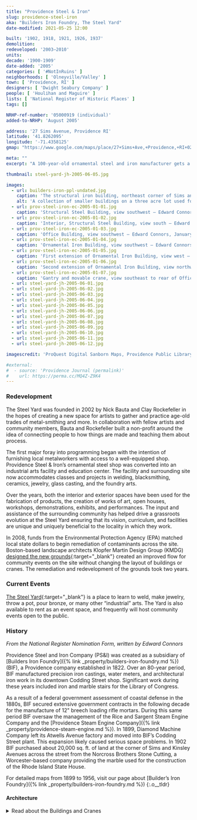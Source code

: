 ```yaml
---
title: "Providence Steel & Iron"
slug: providence-steel-iron
aka: "Builders Iron Foundry, The Steel Yard"
date-modified: 2021-05-25 12:00

built: '1902, 1918, 1921, 1926, 1937'
demolition:
redeveloped: '2003–2010'
units:
decade: '1900-1909'
date-added: '2005'
categories: [ '#NotInRuins' ]
neighborhoods: [ 'Olneyville/Valley' ]
town: [ 'Providence, RI' ]
designers: [ 'Dwight Seabury Company' ]
people: [ 'Houlihan and Maguire' ]
lists: [ 'National Register of Historic Places' ]
tags: []

NRHP-ref-number: '05000919 (individual)'
added-to-NRHP: 'August 2005'

address: '27 Sims Avenue, Providence RI'
latitude: '41.8262095'
longitude: '-71.4358125'
gmap: "https://www.google.com/maps/place/27+Sims+Ave,+Providence,+RI+02909/@41.8262095,-71.4358125,17z/data=!3m1!4b1!4m5!3m4!1s0x89e445a105502a33:0x626e5b81afb62ed7!8m2!3d41.8262095!4d-71.4336238"

meta: ""
excerpt: "A 100-year-old ornamental steel and iron manufacturer gets a new life as a center for vocational training and art creation"

thumbnail: steel-yard-jh-2005-06-05.jpg

images:
  - url: builders-iron-ppl-undated.jpg
    caption: 'The structural iron building, northeast corner of Sims and Kinsley, built 1902, labeled “Builder’s Iron Foundry, Structural Department”, undated photo but likely before 1910 — Rhode Island Photograph Collection, Providence Public Library'
    alt: 'A collection of smaller buildings on a three acre lot used for steel assembly and manufacture. Buildings are a mix of brick with simple or no ornamentation and metal clad steel buildings with cement floors. A simple two-story red brick office building occupies the site as well.'
  - url: prov-steel-iron-ec-2005-01-01.jpg
    caption: 'Structural Steel Building, view southwest — Edward Connors, January 2005'
  - url: prov-steel-iron-ec-2005-01-02.jpg
    caption: 'Interior, Structural Steel Building, view south — Edward Connors, January 2005'
  - url: prov-steel-iron-ec-2005-01-03.jpg
    caption: 'Office Building, view southwest — Edward Connors, January 2005'
  - url: prov-steel-iron-ec-2005-01-04.jpg
    caption: 'Ornamental Iron Building, view southwest — Edward Connors, January 2005'
  - url: prov-steel-iron-ec-2005-01-05.jpg
    caption: 'First extension of Ornamental Iron Building, view west — Edward Connors, January 2005'
  - url: prov-steel-iron-ec-2005-01-06.jpg
    caption: 'Second extension of Ornamental Iron Building, view northwest — Edward Connors, January 2005'
  - url: prov-steel-iron-ec-2005-01-07.jpg
    caption: 'Gantry and movable crane, view southeast to rear of Office Building — Edward Connors, January 2005'
  - url: steel-yard-jh-2005-06-01.jpg
  - url: steel-yard-jh-2005-06-02.jpg
  - url: steel-yard-jh-2005-06-03.jpg
  - url: steel-yard-jh-2005-06-04.jpg
  - url: steel-yard-jh-2005-06-05.jpg
  - url: steel-yard-jh-2005-06-06.jpg
  - url: steel-yard-jh-2005-06-07.jpg
  - url: steel-yard-jh-2005-06-08.jpg
  - url: steel-yard-jh-2005-06-09.jpg
  - url: steel-yard-jh-2005-06-10.jpg
  - url: steel-yard-jh-2005-06-11.jpg
  - url: steel-yard-jh-2005-06-12.jpg

imagescredit: 'ProQuest Digital Sanborn Maps, Providence Public Library; G.M. Hopkins Insurance Maps, Historic Map Works; Edward Connors, January 2005 for the National Register Nomination Form'

#external:
#  - source: 'Providence Journal (permalink)'
#    url: https://perma.cc/MQ4Z-Z9K4
---
```


### Redevelopment

The Steel Yard was founded in 2002 by Nick Bauta and Clay Rockefeller in the hopes of creating a new space for artists to gather and practice age-old trades of metal-smithing and more. In collaboration with fellow artists and community members, Bauta and Rockefeller built a non-profit around the idea of connecting people to how things are made and teaching them about process.

The first major foray into programming began with the intention of furnishing local metalworkers with access to a well-equipped shop. Providence Steel & Iron’s ornamental steel shop was converted into an industrial arts facility and education center. The facility and surrounding site now accommodates classes and projects in welding, blacksmithing, ceramics, jewelry, glass casting, and the foundry arts.

Over the years, both the interior and exterior spaces have been used for the fabrication of products, the creation of works of art, open houses, workshops, demonstrations, exhibits, and performances. The input and assistance of the surrounding community has helped drive a grassroots evolution at the Steel Yard ensuring that its vision, curriculum, and facilities are unique and uniquely beneficial to the locality in which they work.

In 2008, funds from the Environmental Protection Agency (<span class="abbr">EPA</span>) matched local state dollars to begin remediation of contaminants across the site. Boston-based landscape architects Klopfer Martin Design Group (<span class="abbr">KMDG</span>) [designed the new grounds](https://www.klopfermartin.com/projects/the-steel-yard){:target="_blank"} created an improved flow for community events on the site without changing the layout of buildings or cranes. The remediation and redevelopment of the grounds took two years.


### Current Events

[The Steel Yard](https://www.thesteelyard.org){:target="_blank"} is a place to learn to weld, make jewelry, throw a pot, pour bronze, or many other “industrial” arts. The Yard is also available to rent as an event space, and frequently will host community events open to the public.


### History

_From the National Register Nomination Form, written by Edward Connors_

Providence Steel and Iron Company (<span class="abbr">PS&I</span>) was created as a subsidiary of [Builders Iron Foundry]({% link _property/builders-iron-foundry.md %}) (<span class="abbr">BIF</span>), a Providence company established in 1822. Over an 80-year period, <span class="abbr">BIF</span> manufactured precision iron castings, water meters, and architectural iron work in its downtown Codding Street shop. Significant work during these years included iron and marble stairs for the Library of Congress.

As a result of a federal government assessment of coastal defense in the 1880s, <span class="abbr">BIF</span> secured extensive government contracts in the following decade for the manufacture of 12" breech loading rifle mortars. During this same period <span class="abbr">BIF</span> oversaw the management of the Rice and Sargent Steam Engine Company and the [Providence Steam Engine Company]({% link _property/providence-steam-engine.md %}). In 1899, Diamond Machine Company left its Atwells Avenue factory and moved into <span class="abbr">BIF</span>’s Codding Street plant. This expansion likely caused serious space problems. In 1902 <span class="abbr">BIF</span> purchased about 20,000 sq. ft. of land at the corner of Sims and Kinsley Avenues across the street from the Norcross Brothers Stone Cutting, a Worcester-based company providing the marble used for the construction of the Rhode Island State House.

For detailed maps from 1899 to 1956, visit our page about [Builder’s Iron Foundry]({% link _property/builders-iron-foundry.md %})
{:.o__tldr}


#### Architecture

<details markdown="1" class="rhythm">
  <summary>Read about the Buildings and Cranes</summary>

The Providence Steel and Iron Company Complex (<span class="abbr">PS&I</span>) is a group of five one- and two-story, predominantly brick industrial buildings located on an Z-shaped, 3-acre lot in a densely-developed industrial area north of downtown Providence. This parcel, at the corner of Sims and Kinsley Avenues, faces the Woonasquatucket River across Kinsley Avenue. The complex includes the original structural steel building (which included an office, pattern room, and drafting rooms) sited at the corner of Sims and Kinsley, an ornamental iron building, a bar shop, a maintenance shed, and a detached office building. These buildings are arranged around the periphery of a central yard served by a succession of steel gantries and cranes and a narrow gauge rail that allowed for the manipulation of materials, stock and fabricated structures and transport into the various buildings. The Structural Shop (Building 1) represents a very early example of industrial buildings designed for electric drive of machinery. This new technology allowed greater flexibility in building design, machine placement, and workflow.

**Building 1, Structural Steel Building** (1902, 1939): Houlihan and Maguire, architects. A brick, roughly 150' x 100', pier and spandrel building consisting of a main 1- and 2-story section occupying the corner of Kinsley and Sims Avenues and a 1-story, 35 x 30, wing off the west elevation that housed a blacksmith shop and bathroom. […]

The main section consists of a deep, single-story structural steel shop with a long, open stairway leading to upper rooms that housed the drafting room, pattern room, and office. The shallow-pitched gable roof is steel and timber framed with a 4' raised clerestory over the structural shop. This steel and timber roof framing is supported by heavy timber columns. The basic elements of an internal crane survive, although the hoist itself is missing. The roof is predominantly tar and gravel. […]

A roughly 400-foot long, 36-inch narrow gauge rail serves the yard from the vicinity of the stockyard crane. This rail runs in a generally north-south direction, entering the structural steel shop via the rear door and running the length of the shop. The rail is notable for its use of steel ties, rather than timber, as was commonly used.

A large, roughly 80' x 120' open enclosure is attached to the rear of this building. Likely built after the 1939 addition, this consists of steel columns and beams supporting a shallow-pitched plank roof. This enclosure houses two cranes (discussed below). Within this enclosure are found several old pushcarts associated with the 36" rail and a few that served a smaller rail within Building 1.

**Building 2, Ornamental Iron Building** (between 1918 and 1921): A deep, single-story, 45' x 122' shop with a side wing that originally consisted of a 16'-wide locker room at the rear corner of the east elevation. Over time, this locker room enclosure was extended the length of the building to form the current footprint. Part of this northerly extension wall is constructed of firebrick.

The main wing of this building consists of a steel beam frame set on a raised concrete foundation. A low wall of brick with a heavy concrete sill supports a band of metal-frame windows that runs the length of the building. The roof of this section is gabled and supported by steel trusses. The roof surface is shingled wood plank. Along the ridge line on the east pitch of the roof is a series of flat sash skylights. The side wing has a simple pitched roof supported by I-beams. […]

**Building 3, Office** (between 1921 and 1926 with 1948 extension): A brick and steel frame, 30' x 65', two-story office building fronting on Sims Avenue. The roof is near-flat with a visible steel beam at the cornice. The original dimensions of this building were 30' x 45'. This plan included a staircase along the south wall. In 1948 <span class="abbr">PS&I</span> extended the building another 20' south, creating two new rooms and a new stairwell. This addition was designed by Dwight Seabury Company (Pawtucket).

Metal-frame, rectangular windows are grouped in threes: a 12-light central window flanked by two 9-light windows. These have either 4- or 6-light hoppers. The main entrance is a modern steel and glass door.

**Building 4, Bar Shop**, first extension of Ornamental Iron Building (between 1926 and 1937): This single-story, 50' x 70', steel-frame building is sheathed in corrugated steel panel. It is attached to Buildings 2 and 5. The roof is gabled and also sheathed in corrugated steel. A band of flat sash skylights is located on the west roof pitch at the roof ridge. The floor is concrete. Integrated into the steel framing are two gantries with movable cranes and 3-ton hoists.

Windows are rectangular, metal-frame, 16-light, with 8-light hoppers. This shop served an auxiliary function to the Ornamental Iron Building for use in the cutting and storage of steel bar.

**Building 5, second extension of Ornamental Iron Building** (between 1937 and 1951): A deep, single-story, 45' x 65' building attached to the rear wall of Building 4. Similar in its steel-frame construction to this Building 4, it consists of a deep room with an interior 5-ton crane running perpendicular to the axis of the building. The gantry is integral with the building frame. The roof and walls are sheathed in corrugated steel. There are two rows of metal-frame, rectangular windows on the east elevation: upper windows are 16-light with an 8-light hopper; lower windows are 20-light with an 8-light hopper. A row of flat sash skylights is found at the ridge line of the west roof pitch. This building originally had a dirt floor. In the 1960s <span class="abbr">PS&I</span> poured the present concrete floor. A tall, narrow, double wooden door allows access to the rear area of the stockyard crane.

**Gantries and Movable Cranes** (post-1945): Two photos taken in 1902 before the erection of the present materials handling system indicates that the earliest materials handling system likely consisted of two gantries and cranes located in the yard immediately south of Building 1. Although two hand-operated chainfalls dating to the early 20th-century have been found at the site, the means by which the cranes were moved is unknown at present.

Around 1937, <span class="abbr">PS&I</span> acquired the final parcel that comprises the present-day Z-shaped lot. By the following decade the company had erected the current network of five east-west axis steel-beam gantries resting on concrete footings and supporting several traveling cranes with 3- or 5-ton electrical hoists. These gantries are integrated in that adjoining cranes share a common gantry; e.g., the south gantry of the crane in Bay 1 also serves as the north gantry for the crane in Bay 2. These gantries and cranes thus form a system through which structural materials could be manipulated and moved throughout much of the yard. Bays 1 and 2 (the northernmost bays) each have two moving cranes with 3-ton hoists on a common gantry. Bays 3 and 4 (extending out of the yard and onto the Sims Avenue sidewalk) each have one crane with a 3-ton hoist. The internal rail track passes through Bays 3 and 4 into the rear of Building 1. Bays 1-4 range in span from roughly 32-40'.

A 5-ton rail crane (utilizing a single gantry), independent of the shared network of gantries used in Bays 1-4, also extends along an east-west axis. It is located toward the rear of the yard in the vicinity of Building 3, entering the east wall of Building 5 via a two-story doorway.

At the rear of the lot is a 250' long 45' span stockyard crane built by Shaw-Box Company (Michigan). This was the former outdoor storage area for steel stock after 1937.
</details>
